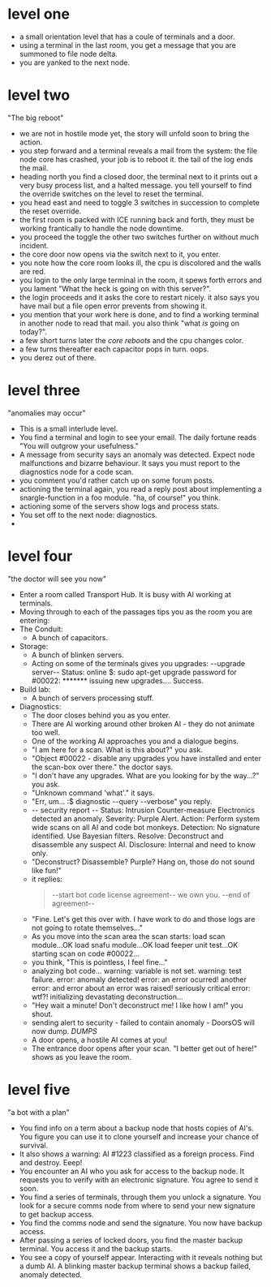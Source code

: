 # level one

* a small orientation level that has a coule of terminals and a door.
* using a terminal in the last room, you get a message that you are summoned to file node delta.
* you are yanked to the next node.

# level two

"The big reboot"

* we are not in hostile mode yet, the story will unfold soon to bring the action.
* you step forward and a terminal reveals a mail from the system: the file node core has crashed, your job is to reboot it. the tail of the log ends the mail.
* heading north you find a closed door, the terminal next to it prints out a very busy process list, and a halted message. you tell yourself to find the override switches on the level to reset the terminal.
* you head east and need to toggle 3 switches in succession to complete the reset override.
* the first room is packed with ICE running back and forth, they must be working frantically to handle the node downtime.
* you proceed the toggle the other two switches further on without much incident.
* the core door now opens via the switch next to it, you enter.
* you note how the core room looks ill, the cpu is discolored and the walls are red.
* you login to the only large terminal in the room, it spews forth errors and you lament "What the heck is going on with this server?".
* the login proceeds and it asks the core to restart nicely. it also says you have mail but a file open error prevents from showing it.
* you mention that your work here is done, and to find a working terminal in another node to read that mail. you also think "what *is* going on today?".
* a few short turns later the *core reboots* and the cpu changes color.
* a few turns thereafter each capacitor pops in turn. oops.
* you derez out of there.

# level three

"anomalies may occur"

* This is a small interlude level.
* You find a terminal and login to see your email. The daily fortune reads "You will outgrow your usefulness."
* A message from security says an anomaly was detected. Expect node malfunctions and bizarre behaviour. It says you must report to the diagnostics node for a code scan.
* you comment you'd rather catch up on some forum posts.
* actioning the terminal again, you read a reply post about implementing a snargle-function in a foo module. "ha, of course!" you think.
* actioning some of the servers show logs and process stats.
* You set off to the next node: diagnostics.
* <filler>

# level four

"the doctor will see you now"

* Enter a room called Transport Hub. It is busy with AI working at terminals.
* Moving through to each of the passages tips you as the room you are entering:
* The Conduit:
    * A bunch of capacitors.
* Storage:
    * A bunch of blinken servers.
    * Acting on some of the terminals gives you upgrades:
        --upgrade server--
        Status: online
        $: sudo apt-get upgrade
        password for #00022: *******
        issuing new upgrades.... Success.
* Build lab:
    * A bunch of servers processing stuff.
* Diagnostics:
    * The door closes behind you as you enter.
    * There are AI working around other broken AI - they do not animate too well.
    * One of the working AI approaches you and a dialogue begins.
    * "I am here for a scan. What is this about?" you ask.
    * "Object #00022 - disable any upgrades you have installed and enter the scan-box over there." the doctor says.
    * "I don't have any upgrades. What are you looking for by the way...?" you ask.
    * "Unknown command 'what'." it says.
    * "Err, um... :$ diagnostic --query --verbose" you reply.
    *   -- security report --
        Status: Intrusion Counter-measure Electronics detected an anomaly.
        Severity: Purple Alert.
        Action: Perform system wide scans on all AI and code bot monkeys.
        Detection: No signature identified. Use Bayesian filters.
        Resolve: Deconstruct and disassemble any suspect AI.
        Disclosure: Internal and need to know only.
    * "Deconstruct? Disassemble? Purple? Hang on, those do not sound like fun!"
    * it replies:
        > --start bot code license agreement--
        > we own you.
        > --end of agreement--
    * "Fine. Let's get this over with. I have work to do and those logs are not going to rotate themselves..."
    * As you move into the scan area the scan starts:
        load scan module...OK
        load snafu module...OK
        load feeper unit test...OK
        starting scan on code #00022...
    * you think, "This is pointless, I feel fine..."
    *   analyzing bot code...
        warning: variable is not set.
        warning: test failure.
        error: anomaly detected!
        error: an error ocurred!
        another error: and error about an error was raised!
        seriously critical error: wtf?!
        initializing devastating deconstruction...
    * "Hey wait a minute! Don't deconstruct me! I like how I am!" you shout.
    *   sending alert to security - failed to contain anomaly - DoorsOS will now dump.
        *DUMPS*
    * A door opens, a hostile AI comes at you!
    * The entrance door opens after your scan. "I better get out of here!" shows as you leave the room.


# level five

"a bot with a plan"

* You find info on a term about a backup node that hosts copies of AI's. You figure you can use it to clone yourself and increase your chance of survival.
* It also shows a warning: AI #1223 classified as a foreign process. Find and destroy. Eeep!
* You encounter an AI who you ask for access to the backup node. It requests you to verify with an electronic signature. You agree to send it soon.
* You find a series of terminals, through them you unlock a signature. You look for a secure comms node from where to send your new signature to get backup access.
* You find the comms node and send the signature. You now have backup access.
* After passing a series of locked doors, you find the master backup terminal. You access it and the backup starts.
* You see a copy of yourself appear. Interacting with it reveals nothing but a dumb AI. A blinking master backup terminal shows a backup failed, anomaly detected.
